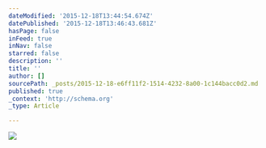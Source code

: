 ```yaml
---
dateModified: '2015-12-18T13:44:54.674Z'
datePublished: '2015-12-18T13:46:43.681Z'
hasPage: false
inFeed: true
inNav: false
starred: false
description: ''
title: ''
author: []
sourcePath: _posts/2015-12-18-e6ff11f2-1514-4232-8a00-1c144bacc0d2.md
published: true
_context: 'http://schema.org'
_type: Article

---
```

![](https://the-grid-user-content.s3-us-west-2.amazonaws.com/4255079c-7eae-4ce7-914e-845b60a2e0df.jpg)